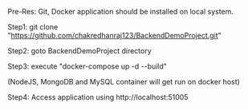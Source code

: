 Pre-Res: Git, Docker application should be installed on local system.

Step1: git clone "https://github.com/chakredhanraj123/BackendDemoProject.git"

Step2: goto BackendDemoProject directory

Step3: execute "docker-compose up -d --build"

(NodeJS, MongoDB and MySQL container will get run on docker host)

Step4: Access application using http://localhost:51005
